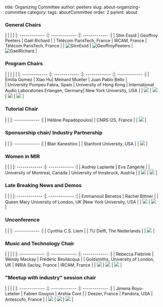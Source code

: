 title: Organizing Committee
author: peeters
slug: about-organizing-committee
category:
tags: aboutCommittee
order: 2
parent: about

### General Chairs

|  |   |   |
|: -------------   :|: ------------- :|: ------------- :|
| Slim Essid |  Geoffroy Peeters | Gaël Richard  |
| Télécom ParisTech, France | IRCAM, France | Télécom ParisTech, France |
| ![SlimEsiid]({filename}/images/slimessid_200.png) | ![GeoffroyPeeters]({filename}/images/geoffroypeeters_200.png) | ![GaelRichard]({filename}/images/gaelrichard_200.png) |


### Program Chairs

|  |   |   | |
|: -------------   :|: ------------- :|: ------------- :|: ------------- :|
| Emilia Gomez | Xiao Hu| Meinard Mueller | Juan Pablo Bello |  
| University Pompeu Fabra, Spain | University of Hong Kong | International Audio Laboratories Erlangen, Germany| New York University, USA |
| ![]({filename}/images/unknown_200.png) | ![]({filename}/images/xiaoxhu_200.png) | ![]({filename}/images/mueller_200.jpg) | ![]({filename}/images/unknown_200.png) |

### Tutorial Chair

|  |
|: -------------   :|
| Hélène Papadopoulos|
| CNRS I2S, France |
| ![]({filename}/images/unknown_200.png) |

### Sponsorship chair/ Industry Partnership

|  |
|: -------------   :|
| Blair Kaneshiro |
| Stanford University, USA |
| ![]({filename}/images/unknown_200.png) |

### Women in MIR

|  | |
|: -------------   :|: -------------   :|
| Audrey Laplante | Eva Zangerle |
| University of Montreal, Canada |  University of Innsbruck, Austria |
| ![]({filename}/images/unknown_200.png) | ![]({filename}/images/unknown_200.png) |


### Late Breaking News and Demos

|  | |
|: -------------   :|: -------------   :|
| Emmanouil Benetos | Rachel Bittner |
| Queen Mary University of London, UK |New York University, USA |
| ![]({filename}/images/benetos_200.jpg) | ![]({filename}/images/unknown_200.png) |

### Unconference

|  |
|: -------------   :|
| Cynthia C.S. Liem |
| TU Delft, The Nederlands |
| ![]({filename}/images/unknown_200.png) |

### Music and Technology Chair

|  |  |  |
|: -------------   :|: -------------   :|: -------------   :|
| Rebecca Fiebrink | Wendy Mackay |  Frédéric Bevilacqua |
| Goldsmiths, University of London, UK | INRIA Saclay, France | IRCAM, France |
| ![]({filename}/images/unknown_200.png) | ![]({filename}/images/unknown_200.png) | ![]({filename}/images/unknown_200.png) |

### "Meetup with industry" session chair

|  |  |  |
|: -------------   :|: -------------   :|: -------------   :|
| Jimena Royo-Letelier | Fabien Gouyon | Arshia Cont |
| Deezer, France | Pandora, USA | Antescofo, France |
| ![]({filename}/images/unknown_200.png) | ![]({filename}/images/unknown_200.png) | ![]({filename}/images/unknown_200.png) |
